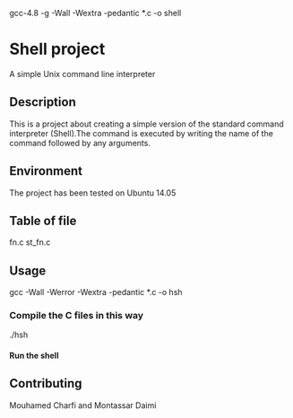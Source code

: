 gcc-4.8 -g -Wall -Wextra -pedantic *.c -o shell
# Shell project
A simple Unix command line interpreter
## Description
This is a project about creating a simple version of the standard command interpreter (Shell).The command is executed by writing the name of the command followed by any arguments.
## Environment
The project has been tested on Ubuntu 14.05
## Table of file
fn.c
st_fn.c
## Usage
gcc -Wall -Werror -Wextra -pedantic *.c -o hsh
### Compile the C files in this way
./hsh

#### Run the shell

## Contributing
Mouhamed Charfi and Montassar Daimi

